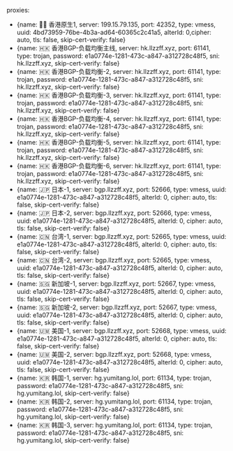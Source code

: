 proxies:
  - {name: 🏳️‍🌈 香港原生1, server: 199.15.79.135, port: 42352, type: vmess, uuid: 4bd73959-76be-4b3a-ad64-60365c2c41a5, alterId: 0,cipher: auto, tls: false, skip-cert-verify: false}
  - {name: 🇭🇰 香港BGP-负载均衡主线, server: hk.llzzff.xyz, port: 61141, type: trojan, password: e1a0774e-1281-473c-a847-a312728c48f5, sni: hk.llzzff.xyz, skip-cert-verify: false}
  - {name: 🇭🇰 香港BGP-负载均衡-2, server: hk.llzzff.xyz, port: 61141, type: trojan, password: e1a0774e-1281-473c-a847-a312728c48f5, sni: hk.llzzff.xyz, skip-cert-verify: false}
  - {name: 🇭🇰 香港BGP-负载均衡-3, server: hk.llzzff.xyz, port: 61141, type: trojan, password: e1a0774e-1281-473c-a847-a312728c48f5, sni: hk.llzzff.xyz, skip-cert-verify: false}
  - {name: 🇭🇰 香港BGP-负载均衡-4, server: hk.llzzff.xyz, port: 61141, type: trojan, password: e1a0774e-1281-473c-a847-a312728c48f5, sni: hk.llzzff.xyz, skip-cert-verify: false}
  - {name: 🇭🇰 香港BGP-负载均衡-5, server: hk.llzzff.xyz, port: 61141, type: trojan, password: e1a0774e-1281-473c-a847-a312728c48f5, sni: hk.llzzff.xyz, skip-cert-verify: false}
  - {name: 🇭🇰 香港BGP-负载均衡-6, server: hk.llzzff.xyz, port: 61141, type: trojan, password: e1a0774e-1281-473c-a847-a312728c48f5, sni: hk.llzzff.xyz, skip-cert-verify: false}
  - {name: 🇯🇵 日本-1, server: bgp.llzzff.xyz, port: 52666, type: vmess, uuid: e1a0774e-1281-473c-a847-a312728c48f5, alterId: 0, cipher: auto, tls: false, skip-cert-verify: false}
  - {name: 🇯🇵 日本-2, server: bgp.llzzff.xyz, port: 52666, type: vmess, uuid: e1a0774e-1281-473c-a847-a312728c48f5, alterId: 0, cipher: auto, tls: false, skip-cert-verify: false}
  - {name: 🇨🇳 台湾-1, server: bgp.llzzff.xyz, port: 52665, type: vmess, uuid: e1a0774e-1281-473c-a847-a312728c48f5, alterId: 0, cipher: auto, tls: false, skip-cert-verify: false}
  - {name: 🇨🇳 台湾-2, server: bgp.llzzff.xyz, port: 52665, type: vmess, uuid: e1a0774e-1281-473c-a847-a312728c48f5, alterId: 0, cipher: auto, tls: false, skip-cert-verify: false}
  - {name: 🇸🇬 新加坡-1, server: bgp.llzzff.xyz, port: 52667, type: vmess, uuid: e1a0774e-1281-473c-a847-a312728c48f5, alterId: 0, cipher: auto, tls: false, skip-cert-verify: false}
  - {name: 🇸🇬 新加坡-2, server: bgp.llzzff.xyz, port: 52667, type: vmess, uuid: e1a0774e-1281-473c-a847-a312728c48f5, alterId: 0, cipher: auto, tls: false, skip-cert-verify: false}
  - {name: 🇺🇲 美国-1, server: bgp.llzzff.xyz, port: 52668, type: vmess, uuid: e1a0774e-1281-473c-a847-a312728c48f5, alterId: 0, cipher: auto, tls: false, skip-cert-verify: false}
  - {name: 🇺🇲 美国-2, server: bgp.llzzff.xyz, port: 52668, type: vmess, uuid: e1a0774e-1281-473c-a847-a312728c48f5, alterId: 0, cipher: auto, tls: false, skip-cert-verify: false}
  - {name: 🇰🇷 韩国-1, server: hg.yumitang.lol, port: 61134, type: trojan, password: e1a0774e-1281-473c-a847-a312728c48f5, sni: hg.yumitang.lol, skip-cert-verify: false}
  - {name: 🇰🇷 韩国-2, server: hg.yumitang.lol, port: 61134, type: trojan, password: e1a0774e-1281-473c-a847-a312728c48f5, sni: hg.yumitang.lol, skip-cert-verify: false}
  - {name: 🇰🇷 韩国-3, server: hg.yumitang.lol, port: 61134, type: trojan, password: e1a0774e-1281-473c-a847-a312728c48f5, sni: hg.yumitang.lol, skip-cert-verify: false}

